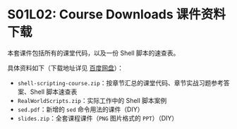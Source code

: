# S01L02: Course Downloads 课件资料下载

本套课件包括所有的课堂代码，以及一份 Shell 脚本的速查表。

具体资料如下（下载地址详见 [百度网盘](https://www.baidu.com)）：

- `shell-scripting-course.zip`：按章节汇总的课堂代码、章节实战习题参考答案、Shell 脚本速查表
- `RealWorldScripts.zip`：实际工作中的 Shell 脚本案例
- `sed.pdf`：新增的 `sed` 命令用法的课件（DIY）
- `slides.zip`：全套课程课件（`PNG` 图片格式的 `PPT`）（DIY）

